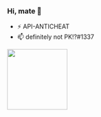 ### Hi, mate 👋

- ⚡ API-ANTICHEAT
- 📫 definitely not PK!?#1337

<img height="140px" src="https://github-readme-stats.vercel.app/api?username=pk-1337&show_icons=true&theme=dark" />
